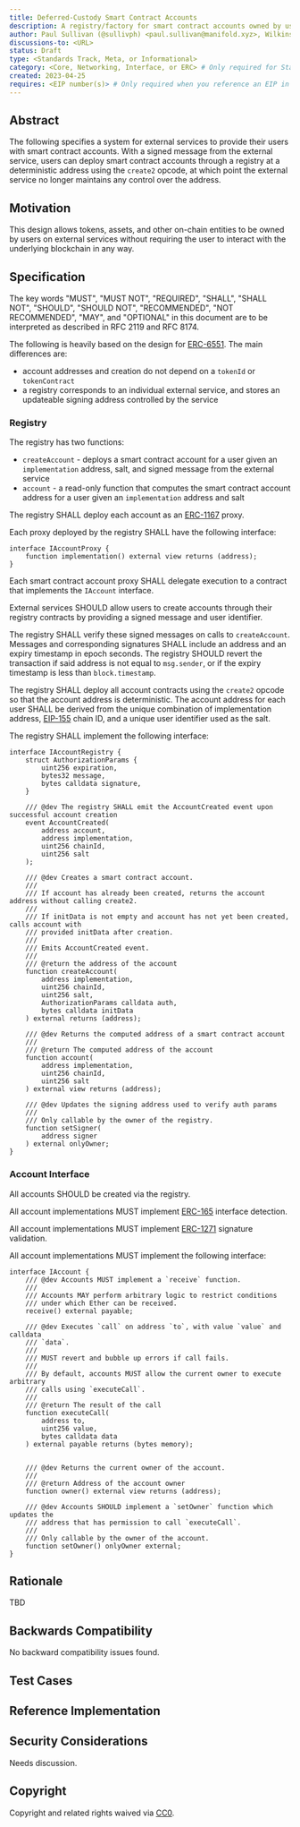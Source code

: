 ```yaml
---
title: Deferred-Custody Smart Contract Accounts
description: A registry/factory for smart contract accounts owned by users on external services
author: Paul Sullivan (@sullivph) <paul.sullivan@manifold.xyz>, Wilkins Chung (@wwchung) <wilkins@manifold.xyz>
discussions-to: <URL>
status: Draft
type: <Standards Track, Meta, or Informational>
category: <Core, Networking, Interface, or ERC> # Only required for Standards Track. Otherwise, remove this field.
created: 2023-04-25
requires: <EIP number(s)> # Only required when you reference an EIP in the `Specification` section. Otherwise, remove this field.
---
```


## Abstract

The following specifies a system for external services to provide their users with smart contract accounts. With a signed message from the external service, users can deploy smart contract accounts through a registry at a deterministic address using the `create2` opcode, at which point the external service no longer maintains any control over the address. 

## Motivation

This design allows tokens, assets, and other on-chain entities to be owned by users on external services without requiring the user to interact with the underlying blockchain in any way.

## Specification

The key words "MUST", "MUST NOT", "REQUIRED", "SHALL", "SHALL NOT", "SHOULD", "SHOULD NOT", "RECOMMENDED", "NOT RECOMMENDED", "MAY", and "OPTIONAL" in this document are to be interpreted as described in RFC 2119 and RFC 8174.

The following is heavily based on the design for [ERC-6551](https://eips.ethereum.org/EIPS/eip-6551). The main differences are:

- account addresses and creation do not depend on a `tokenId` or `tokenContract`
- a registry corresponds to an individual external service, and stores an updateable signing address controlled by the service

### Registry

The registry has two functions:

- `createAccount` - deploys a smart contract account for a user given an `implementation` address, salt, and signed message from the external service
- `account` - a read-only function that computes the smart contract account address for a user given an `implementation` address and salt

The registry SHALL deploy each account as an [ERC-1167](https://eips.ethereum.org/EIPS/eip-1167) proxy.

Each proxy deployed by the registry SHALL have the following interface:

```solidity
interface IAccountProxy {
    function implementation() external view returns (address);
}
```

Each smart contract account proxy SHALL delegate execution to a contract that implements the `IAccount` interface.

External services SHOULD allow users to create accounts through their registry contracts by providing a signed message and user identifier.

The registry SHALL verify these signed messages on calls to `createAccount`. Messages and corresponding signatures SHALL include an address and an expiry timestamp in epoch seconds. The registry SHOULD revert the transaction if said address is not equal to `msg.sender`, or if the expiry timestamp is less than `block.timestamp`.

The registry SHALL deploy all account contracts using the `create2` opcode so that the account address is deterministic. The account address for each user SHALL be derived from the unique combination of implementation address, [EIP-155](./eip-155.md) chain ID, and a unique user identifier used as the salt.

The registry SHALL implement the following interface:

```solidity
interface IAccountRegistry {
    struct AuthorizationParams {
        uint256 expiration,
        bytes32 message,
        bytes calldata signature,
    }

    /// @dev The registry SHALL emit the AccountCreated event upon successful account creation
    event AccountCreated(
        address account,
        address implementation,
        uint256 chainId,
        uint256 salt
    );

    /// @dev Creates a smart contract account.
    ///
    /// If account has already been created, returns the account address without calling create2.
    ///
    /// If initData is not empty and account has not yet been created, calls account with
    /// provided initData after creation.
    ///
    /// Emits AccountCreated event.
    ///
    /// @return the address of the account
    function createAccount(
        address implementation,
        uint256 chainId,
        uint256 salt,
        AuthorizationParams calldata auth,
        bytes calldata initData
    ) external returns (address);

    /// @dev Returns the computed address of a smart contract account
    ///
    /// @return The computed address of the account
    function account(
        address implementation,
        uint256 chainId,
        uint256 salt
    ) external view returns (address);

    /// @dev Updates the signing address used to verify auth params
    ///
    /// Only callable by the owner of the registry.
    function setSigner(
        address signer
    ) external onlyOwner;
}
```

### Account Interface

All accounts SHOULD be created via the registry.

All account implementations MUST implement [ERC-165](https://eips.ethereum.org/EIPS/eip-165) interface detection.

All account implementations MUST implement [ERC-1271](https://eips.ethereum.org/EIPS/eip-1271) signature validation.

All account implementations MUST implement the following interface:

```solidity
interface IAccount {
    /// @dev Accounts MUST implement a `receive` function.
    ///
    /// Accounts MAY perform arbitrary logic to restrict conditions
    /// under which Ether can be received.
    receive() external payable;

    /// @dev Executes `call` on address `to`, with value `value` and calldata
    /// `data`.
    ///
    /// MUST revert and bubble up errors if call fails.
    ///
    /// By default, accounts MUST allow the current owner to execute arbitrary
    /// calls using `executeCall`.
    ///
    /// @return The result of the call
    function executeCall(
        address to,
        uint256 value,
        bytes calldata data
    ) external payable returns (bytes memory);


    /// @dev Returns the current owner of the account.
    ///
    /// @return Address of the account owner
    function owner() external view returns (address);

    /// @dev Accounts SHOULD implement a `setOwner` function which updates the
    /// address that has permission to call `executeCall`.
    ///
    /// Only callable by the owner of the account.
    function setOwner() onlyOwner external;
}
```

## Rationale

<!--
  The rationale fleshes out the specification by describing what motivated the design and why particular design decisions were made. It should describe alternate designs that were considered and related work, e.g. how the feature is supported in other languages.

  The current placeholder is acceptable for a draft.

  TODO: Remove this comment before submitting
-->

TBD

## Backwards Compatibility

<!--

  This section is optional.

  All EIPs that introduce backwards incompatibilities must include a section describing these incompatibilities and their severity. The EIP must explain how the author proposes to deal with these incompatibilities. EIP submissions without a sufficient backwards compatibility treatise may be rejected outright.

  The current placeholder is acceptable for a draft.

  TODO: Remove this comment before submitting
-->

No backward compatibility issues found.

## Test Cases

<!--
  This section is optional for non-Core EIPs.

  The Test Cases section should include expected input/output pairs, but may include a succinct set of executable tests. It should not include project build files. No new requirements may be be introduced here (meaning an implementation following only the Specification section should pass all tests here.)
  If the test suite is too large to reasonably be included inline, then consider adding it as one or more files in `../assets/eip-####/`. External links will not be allowed

  TODO: Remove this comment before submitting
-->

## Reference Implementation

<!--
  This section is optional.

  The Reference Implementation section should include a minimal implementation that assists in understanding or implementing this specification. It should not include project build files. The reference implementation is not a replacement for the Specification section, and the proposal should still be understandable without it.
  If the reference implementation is too large to reasonably be included inline, then consider adding it as one or more files in `../assets/eip-####/`. External links will not be allowed.

  TODO: Remove this comment before submitting
-->

## Security Considerations

<!--
  All EIPs must contain a section that discusses the security implications/considerations relevant to the proposed change. Include information that might be important for security discussions, surfaces risks and can be used throughout the life cycle of the proposal. For example, include security-relevant design decisions, concerns, important discussions, implementation-specific guidance and pitfalls, an outline of threats and risks and how they are being addressed. EIP submissions missing the "Security Considerations" section will be rejected. An EIP cannot proceed to status "Final" without a Security Considerations discussion deemed sufficient by the reviewers.

  The current placeholder is acceptable for a draft.

  TODO: Remove this comment before submitting
-->

Needs discussion.

## Copyright

Copyright and related rights waived via [CC0](../LICENSE.md).
